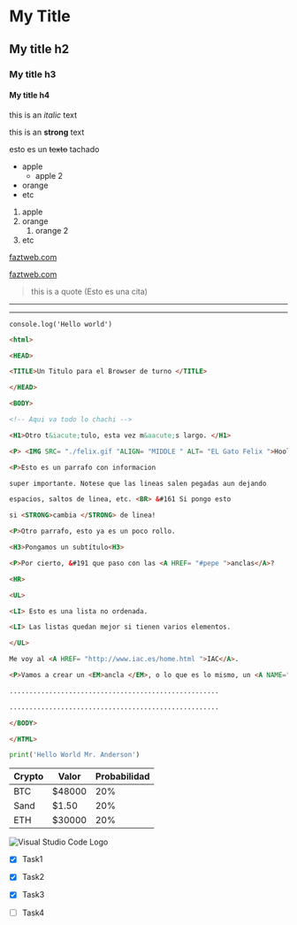 <!-- Para abrir la vista previa del markdown es CTRL + SHIFT + P
y escribir Markdown.
-->

<!-- Headings Titulos-->
# My Title
## My title h2
### My title h3
#### My title h4

<!-- italic -->
this is an *italic* text
<!-- strong -->
this is an **strong** text
<!-- strikethrough -->
esto es un ~~texto~~ tachado

<!-- UL Listar -->
* apple
    * apple 2
* orange
* etc

1. apple
2. orange
   1. orange 2
3. etc

[faztweb.com](https://faztweb.com)

[faztweb.com](https://faztweb.com "Custom title")

>this is a quote (Esto es una cita)
<!-- 3 guiones seguidos para generar una linea HR -->
--- 
<!-- 3 guiones bajos para generar una linea HR -->
___ 

`console.log('Hello world')`
<!-- Colocar un bloque de codigo -->
```html
<html>

<HEAD>

<TITLE>Un Titulo para el Browser de turno </TITLE>

</HEAD>

<BODY>

<!-- Aqui va todo lo chachi -->

<H1>Otro t&iacute;tulo, esta vez m&aacute;s largo. </H1>

<P> <IMG SRC= "./felix.gif "ALIGN= "MIDDLE " ALT= "EL Gato Felix ">Hoola.

<P>Esto es un parrafo con informacion

super importante. Notese que las lineas salen pegadas aun dejando

espacios, saltos de linea, etc. <BR> &#161 Si pongo esto

si <STRONG>cambia </STRONG> de linea!

<P>Otro parrafo, esto ya es un poco rollo.

<H3>Pongamos un subtítulo<H3>

<P>Por cierto, &#191 que paso con las <A HREF= "#pepe ">anclas</A>?

<HR>

<UL>

<LI> Esto es una lista no ordenada.

<LI> Las listas quedan mejor si tienen varios elementos.

</UL>

Me voy al <A HREF= "http://www.iac.es/home.html ">IAC</A>.

<P>Vamos a crear un <EM>ancla </EM>, o lo que es lo mismo, un <A NAME="pepe">anchor.</A>

.....................................................

.....................................................

</BODY>

</HTML>
```

```python
print('Hello World Mr. Anderson')
```

<!-- Table  -->

| Crypto | Valor | Probabilidad |
| ---   | ---  |  ---  |
|  BTC |  $48000 | 20%  |
|  Sand |  $1.50 | 20%  |
|  ETH |  $30000 | 20%  |

<!-- image -->
![Visual Studio Code Logo](https://code.visualstudio.com/opengraphimg/opengraph-blog.png "VsCode Logo")

<!-- Github MARKDOWN-->

* [x] Task1
* [x] Task2
* [x] Task3
* [ ] Task4




